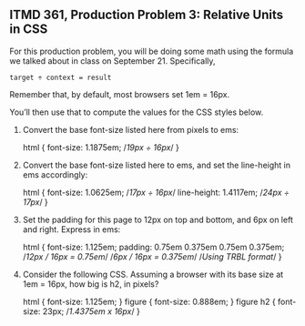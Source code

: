 ## ITMD 361, Production Problem 3: Relative Units in CSS

For this production problem, you will be doing some math using the formula we talked about in class
on September 21. Specifically,

    target ÷ context = result

Remember that, by default, most browsers set 1em = 16px.

You’ll then use that to compute the values for the CSS styles below.

1. Convert the base font-size listed here from pixels to ems:

      html {
        font-size: 1.1875em; /*19px ÷ 16px*/
      }

2.  Convert the base font-size listed here to ems, and set the line-height in ems accordingly:

      html {
        font-size: 1.0625em; /*17px ÷ 16px*/
        line-height: 1.4117em; /*24px ÷ 17px*/
      }

3. Set the padding for this page to 12px on top and bottom, and 6px on left and right. Express in
ems:

      html {
        font-size: 1.125em;
        padding: 0.75em 0.375em 0.75em 0.375em; /*12px / 16px = 0.75em*/
                                                /*6px / 16px = 0.375em*/
                                                /*Using TRBL format*/
      }

4. Consider the following CSS. Assuming a browser with its base size at 1em = 16px, how big is h2,
in pixels?

      html {
        font-size: 1.125em;
      }
      figure {
        font-size: 0.888em;
      }
      figure h2 {
        font-size: 23px; /*1.4375em x 16px*/
      }

